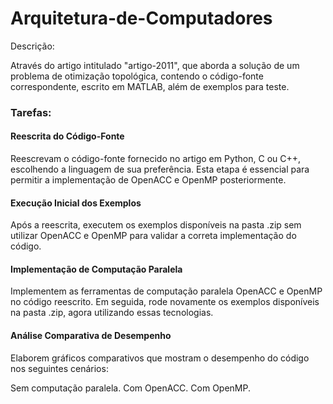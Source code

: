 # Arquitetura-de-Computadores

Descrição:

Através do artigo intitulado "artigo-2011", que aborda a solução de um problema de otimização topológica, contendo o código-fonte correspondente, escrito em MATLAB, além de exemplos para teste.

### Tarefas:

#### Reescrita do Código-Fonte
Reescrevam o código-fonte fornecido no artigo em Python, C ou C++, escolhendo a linguagem de sua preferência. Esta etapa é essencial para permitir a implementação de OpenACC e OpenMP posteriormente.

#### Execução Inicial dos Exemplos
Após a reescrita, executem os exemplos disponíveis na pasta .zip sem utilizar OpenACC e OpenMP para validar a correta implementação do código.

#### Implementação de Computação Paralela
Implementem as ferramentas de computação paralela OpenACC e OpenMP no código reescrito. Em seguida, rode novamente os exemplos disponíveis na pasta .zip, agora utilizando essas tecnologias.

#### Análise Comparativa de Desempenho
Elaborem gráficos comparativos que mostram o desempenho do código nos seguintes cenários:

Sem computação paralela.
Com OpenACC.
Com OpenMP.

